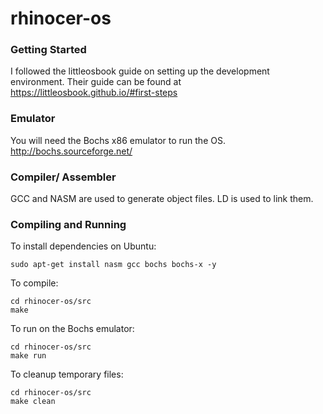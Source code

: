 # rhinocer-os

### Getting Started
I followed the littleosbook guide on setting up the development environment. Their guide can be found at https://littleosbook.github.io/#first-steps

### Emulator
You will need the Bochs x86 emulator to run the OS.
http://bochs.sourceforge.net/

### Compiler/ Assembler
GCC and NASM are used to generate object files. LD is used to link them.

### Compiling and Running

To install dependencies on Ubuntu:
```
sudo apt-get install nasm gcc bochs bochs-x -y
```

To compile:
```
cd rhinocer-os/src
make
```

To run on the Bochs emulator:
```
cd rhinocer-os/src
make run
```

To cleanup temporary files:
```
cd rhinocer-os/src
make clean
```

